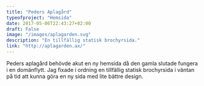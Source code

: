 ```yaml
---
title: "Peders Aplagård"
typeofproject: "Hemsida"
date: 2017-05-06T22:43:27+02:00
draft: False
image: "/images/aplagarden.svg"
description: "En tillfällig statisk brochyrsida."
link: "http://aplagarden.ax/"
---
```


Peders aplagård behövde akut en ny hemsida då den gamla slutade fungera i en domänflytt. Jag fixade i ordning en tillfällig statisk brochyrsida i väntan på tid att kunna göra en ny sida med lite bättre design.